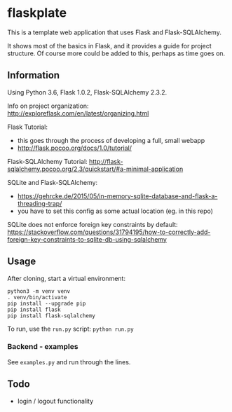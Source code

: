 # flaskplate
This is a template web application that uses Flask and Flask-SQLAlchemy.

It shows most of the basics in Flask, and it provides a guide for project structure.
Of course more could be added to this, perhaps as time goes on.

## Information
Using Python 3.6, Flask 1.0.2, Flask-SQLAlchemy 2.3.2. 

Info on project organization:
http://exploreflask.com/en/latest/organizing.html

Flask Tutorial:
- this goes through the process of developing a full, small webapp
- http://flask.pocoo.org/docs/1.0/tutorial/

Flask-SQLAlchemy Tutorial:
http://flask-sqlalchemy.pocoo.org/2.3/quickstart/#a-minimal-application

SQLite and Flask-SQLAlchemy:
- https://gehrcke.de/2015/05/in-memory-sqlite-database-and-flask-a-threading-trap/
- you have to set this config as some actual location (eg. in this repo)

SQLite does not enforce foreign key constraints by default:
https://stackoverflow.com/questions/31794195/how-to-correctly-add-foreign-key-constraints-to-sqlite-db-using-sqlalchemy


## Usage
After cloning, start a virtual environment:
```
python3 -m venv venv
. venv/bin/activate
pip install --upgrade pip
pip install flask
pip install flask-sqlalchemy
```

To run, use the `run.py` script:
`python run.py`

### Backend - examples
See `examples.py` and run through the lines.

## Todo
- login / logout functionality
